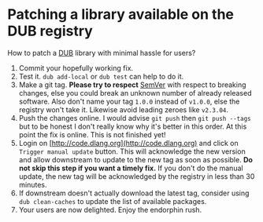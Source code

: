 Patching a library available on the DUB registry
================================================

How to patch a [DUB](http://code.dlang.org/) library with minimal hassle for users?

  1. Commit your hopefully working fix.
  2. Test it. `dub add-local` or `dub test` can help to do it.
  3. Make a git tag. **Please try to respect** [SemVer](http://semver.org/) with respect to breaking changes, else you could break an unknown number of already released software. Also don't name your tag `1.0.0` instead of `v1.0.0`, else the registry won't take it. Likewise avoid leading zeroes like `v2.3.04`.
  4. Push the changes online. I would advise `git push` then `git push --tags` but to be honest I don't really know why it's better in this order. At this point the fix is online. This is not finished yet!
  5. Login on [http://code.dlang.org](http://code.dlang.org) and click on `Trigger manual update` button. This will acknowledge the new version and allow downstream to update to the new tag as soon as possible. **Do not skip this step if you want a timely fix.** If you don't do the manual update, the new tag will be acknowledged by the registry in less than 30 minutes. 
  6. If downstream doesn't actually download the latest tag, consider using `dub clean-caches` to update the list of available packages.
  7. Your users are now delighted. Enjoy the endorphin rush.
